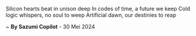 Silicon hearts beat in unison deep
In codes of time, a future we keep
Cold logic whispers, no soul to weep
Artificial dawn, our destinies to reap

~ <b>By Sazumi Copilot</b> - 30 Mei 2024